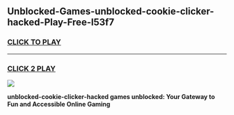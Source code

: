 
## Unblocked-Games-unblocked-cookie-clicker-hacked-Play-Free-l53f7
<h3>
<a href="https://premium76.site?title=unblocked-cookie-clicker-hacked&ref=20M">CLICK TO PLAY</a></h3>
<hr>

<h3>
<a href="https://premium76.site?title=unblocked-cookie-clicker-hacked&ref=20M">CLICK 2 PLAY</a>
  
</h3>

<a href="https://premium76.site?title=unblocked-cookie-clicker-hacked&ref=19M"><img src="https://clearcache.store/games.png"></a>


**unblocked-cookie-clicker-hacked games unblocked: Your Gateway to Fun and Accessible Online Gaming**
